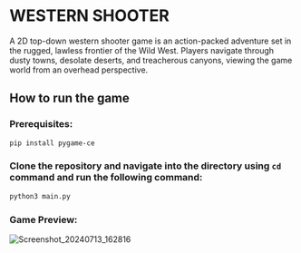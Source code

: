 # WESTERN SHOOTER
A 2D top-down western shooter game is an action-packed adventure set in the rugged, lawless frontier of the Wild West. Players navigate through dusty towns, desolate deserts, and treacherous canyons, viewing the game world from an overhead perspective.

## How to run the game

### Prerequisites:
```bash
pip install pygame-ce
```

### Clone the repository and navigate into the directory using ```cd``` command and run the following command:
```bash
python3 main.py
```

### Game Preview:
  ![Screenshot_20240713_162816](https://github.com/user-attachments/assets/395f78db-270f-47ec-9db3-f11286c0829c)
